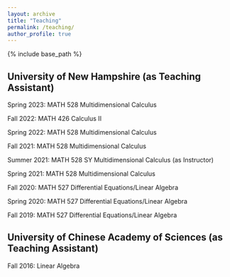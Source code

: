 ```yaml
---
layout: archive
title: "Teaching"
permalink: /teaching/
author_profile: true
---
```


{% include base_path %}

## University of New Hampshire (as Teaching Assistant)
Spring 2023: MATH 528 Multidimensional Calculus 

Fall 2022: MATH 426 Calculus II 

Spring 2022: MATH 528 Multidimensional Calculus 

Fall 2021: MATH 528 Multidimensional Calculus 

Summer 2021: MATH 528 SY Multidimensional Calculus (as Instructor)

Spring 2021: MATH 528 Multidimensional Calculus 

Fall 2020: MATH 527 Differential Equations/Linear Algebra 

Spring 2020: MATH 527 Differential Equations/Linear Algebra 

Fall 2019: MATH 527 Differential Equations/Linear Algebra 

## University of Chinese Academy of Sciences (as Teaching Assistant)

Fall 2016: Linear Algebra
